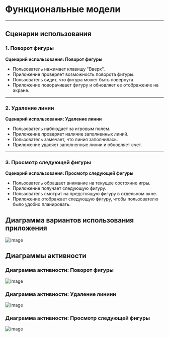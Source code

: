 # Функциональные модели
---

## Сценарии использования


### 1. Поворот фигуры

**Сценарий использования: Поворот фигуры**

- Пользователь нажимает клавишу "Вверх".  
- Приложение проверяет возможность поворота фигуры.  
- Пользователь видит, что фигура может быть повернута.  
- Приложение поворачивает фигуру и обновляет ее отображение на экране.  

---

### 2. Удаление линии

**Сценарий использования: Удаление линии**

- Пользователь наблюдает за игровым полем.  
- Приложение проверяет наличие заполненных линий.  
- Пользователь замечает, что линия заполнилась.  
- Приложение удаляет заполненные линии и обновляет счет.  

---

### 3. Просмотр следующей фигуры

**Сценарий использования: Просмотр следующей фигуры**

- Пользователь обращает внимание на текущее состояние игры.  
- Приложение получает следующую фигуру.  
- Пользователь смотрит на предстоящую фигуру в отдельном окне.  
- Приложение отображает следующую фигуру, чтобы пользователю было удобно планировать.  




## Диаграмма вариантов использования приложения
![image](https://github.com/user-attachments/assets/80c5869d-af22-46a8-bd4d-5c2914eea759)


## Диаграммы активности


### Диаграмма активности: Поворот фигуры
![image](https://github.com/user-attachments/assets/56a63238-3eb7-4d25-bf20-0354f2e72646)

    
### Диаграмма активности: Удаление линиии
![image](https://github.com/user-attachments/assets/9928d3e9-b4c4-4318-839b-68d3c71a2471)

    
### Диаграмма активности: Просмотр следующей фигуры
![image](https://github.com/user-attachments/assets/82262500-b835-4765-8277-3f82c2805821)

